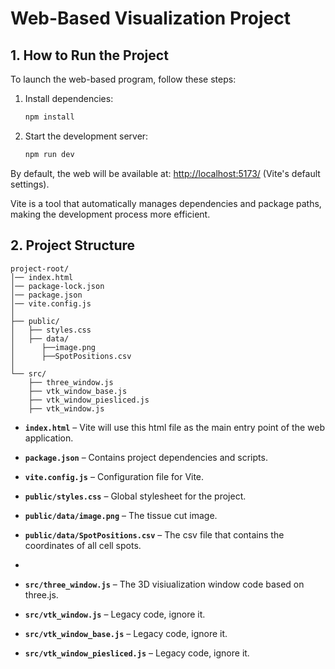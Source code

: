 # Web-Based Visualization Project

## 1. How to Run the Project

To launch the web-based program, follow these steps:

1. Install dependencies:
   ```sh
   npm install
   ```
2. Start the development server:
   ```sh
   npm run dev
   ```

By default, the web will be available at: [http://localhost:5173/](http://localhost:5173/) (Vite's default settings).

Vite is a tool that automatically manages dependencies and package paths, making the development process more efficient.

## 2. Project Structure

```
project-root/
│── index.html
│── package-lock.json
│── package.json
│── vite.config.js
│
├── public/
│   ├── styles.css
│   ├── data/
│      ├──image.png
│      ├──SpotPositions.csv
│
└── src/
    ├── three_window.js
    ├── vtk_window_base.js
    ├── vtk_window_piesliced.js
    ├── vtk_window.js
```

- **`index.html`** – Vite will use this html file as the main entry point of the web application.
- **`package.json`** – Contains project dependencies and scripts.
- **`vite.config.js`** – Configuration file for Vite.
  
- **`public/styles.css`** – Global stylesheet for the project.  
- **`public/data/image.png`** – The tissue cut image.
- **`public/data/SpotPositions.csv`** – The csv file that contains the coordinates of all cell spots.
- 
- **`src/three_window.js`** – The 3D visiualization window code based on three.js.
- **`src/vtk_window.js`** – Legacy code, ignore it.
- **`src/vtk_window_base.js`** – Legacy code, ignore it.
- **`src/vtk_window_piesliced.js`** – Legacy code, ignore it.
